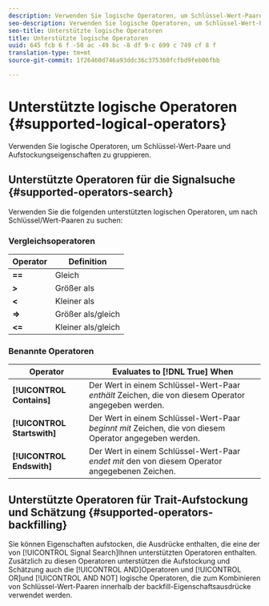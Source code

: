 ```yaml
---
description: Verwenden Sie logische Operatoren, um Schlüssel-Wert-Paare und Aufstockungseigenschaften zu gruppieren.
seo-description: Verwenden Sie logische Operatoren, um Schlüssel-Wert-Paare und Aufstockungseigenschaften zu gruppieren.
seo-title: Unterstützte logische Operatoren
title: Unterstützte logische Operatoren
uuid: 645 fcb 6 f -50 ac -49 bc -8 df 9-c 699 c 749 cf 8 f
translation-type: tm+mt
source-git-commit: 1f26460d746a93ddc36c375360fcfbd9feb06fbb

---
```



# Unterstützte logische Operatoren {#supported-logical-operators}

Verwenden Sie logische Operatoren, um Schlüssel-Wert-Paare und Aufstockungseigenschaften zu gruppieren.

## Unterstützte Operatoren für die Signalsuche {#supported-operators-search}

Verwenden Sie die folgenden unterstützten logischen Operatoren, um nach Schlüssel/Wert-Paaren zu suchen:

### Vergleichsoperatoren

| Operator | Definition |
|---|---|
| **==** | Gleich |
| **&gt;** | Größer als |
| **&lt;** | Kleiner als |
| **=&gt;** | Größer als/gleich |
| **&lt;=** | Kleiner als/gleich |

### Benannte Operatoren

| Operator | Evaluates to [!DNL True] When |
|---|---|
| **[!UICONTROL Contains]** | Der Wert in einem Schlüssel-Wert-Paar *enthält* Zeichen, die von diesem Operator angegeben werden. |
| **[!UICONTROL Startswith]** | Der Wert in einem Schlüssel-Wert-Paar *beginnt mit* Zeichen, die von diesem Operator angegeben werden. |
| **[!UICONTROL Endswith]** | Der Wert in einem Schlüssel-Wert-Paar *endet mit* den von diesem Operator angegebenen Zeichen. |

## Unterstützte Operatoren für Trait-Aufstockung und Schätzung {#supported-operators-backfilling}

Sie können Eigenschaften aufstocken, die Ausdrücke enthalten, die eine der von [!UICONTROL Signal Search]Ihnen unterstützten Operatoren enthalten. Zusätzlich zu diesen Operatoren unterstützen die Aufstockung und Schätzung auch die [!UICONTROL AND]Operatoren und [!UICONTROL OR]und [!UICONTROL AND NOT] logische Operatoren, die zum Kombinieren von Schlüssel-Wert-Paaren innerhalb der backfill-Eigenschaftsausdrücke verwendet werden.